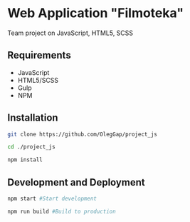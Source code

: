 # Web Application "Filmoteka"

Team project on JavaScript, HTML5, SCSS

## Requirements
- JavaScript
- HTML5/SCSS
- Gulp
- NPM
## Installation
```bash
git clone https://github.com/OlegGap/project_js
```
```bash
cd ./project_js
```
```bash
npm install
```
## Development and Deployment
```bash
npm start #Start development
```
```bash
npm run build #Build to production
```
